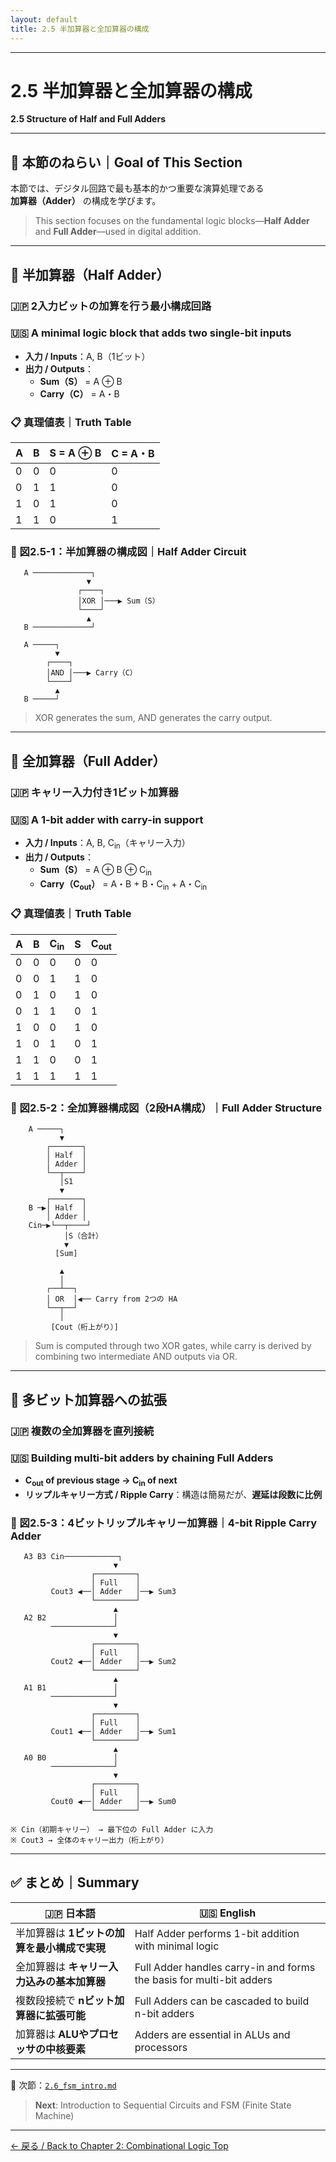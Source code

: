 ```yaml
---
layout: default
title: 2.5 半加算器と全加算器の構成
---
```


---

# 2.5 半加算器と全加算器の構成  
**2.5 Structure of Half and Full Adders**

---

## 🎯 本節のねらい｜Goal of This Section

本節では、デジタル回路で最も基本的かつ重要な演算処理である  
**加算器（Adder）** の構成を学びます。  
> This section focuses on the fundamental logic blocks—**Half Adder** and **Full Adder**—used in digital addition.

---

## 🔹 半加算器（Half Adder）  
### 🇯🇵 2入力ビットの加算を行う最小構成回路  
### 🇺🇸 A minimal logic block that adds two single-bit inputs

- **入力 / Inputs**：A, B（1ビット）  
- **出力 / Outputs**：
  - **Sum（S）** = A ⊕ B  
  - **Carry（C）** = A・B

### 📋 真理値表｜Truth Table

| A | B | S = A ⊕ B | C = A・B |
|---|---|-----------|----------|
| 0 | 0 |     0     |    0     |
| 0 | 1 |     1     |    0     |
| 1 | 0 |     1     |    0     |
| 1 | 1 |     0     |    1     |

### 📘 図2.5-1：半加算器の構成図｜Half Adder Circuit

```
   A ─────────────┐
                 ▼
               ┌────┐
               │XOR │───▶ Sum（S）
               └────┘
                 ▲
   B ─────────────┘

   A ─────┐
          ▼
        ┌────┐
        │AND │───▶ Carry（C）
        └────┘
          ▲
   B ─────┘
```

> XOR generates the sum, AND generates the carry output.

---

## 🔹 全加算器（Full Adder）  
### 🇯🇵 キャリー入力付き1ビット加算器  
### 🇺🇸 A 1-bit adder with carry-in support

- **入力 / Inputs**：A, B, C<sub>in</sub>（キャリー入力）  
- **出力 / Outputs**：
  - **Sum（S）** = A ⊕ B ⊕ C<sub>in</sub>  
  - **Carry（C<sub>out</sub>）** = A・B + B・C<sub>in</sub> + A・C<sub>in</sub>

### 📋 真理値表｜Truth Table

| A | B | C<sub>in</sub> | S | C<sub>out</sub> |
|---|---|----------------|---|-----------------|
| 0 | 0 | 0              | 0 | 0               |
| 0 | 0 | 1              | 1 | 0               |
| 0 | 1 | 0              | 1 | 0               |
| 0 | 1 | 1              | 0 | 1               |
| 1 | 0 | 0              | 1 | 0               |
| 1 | 0 | 1              | 0 | 1               |
| 1 | 1 | 0              | 0 | 1               |
| 1 | 1 | 1              | 1 | 1               |

### 📘 図2.5-2：全加算器構成図（2段HA構成）｜Full Adder Structure

```
    A ─────┐
           ▼
        ┌───────┐
        │ Half  │
        │ Adder │
        └──┬────┘
           │S1
           ▼
        ┌───────┐
    B ─▶│ Half  │
        │ Adder │
    Cin─▶└──┬────┘
            │S（合計）
            ▼
          [Sum]

           ▲
           │
        ┌──┴──┐
        │ OR  │◀── Carry from 2つの HA
        └──┬──┘
           │
         [Cout（桁上がり）]
```

> Sum is computed through two XOR gates, while carry is derived by combining two intermediate AND outputs via OR.

---

## 🔹 多ビット加算器への拡張  
### 🇯🇵 複数の全加算器を直列接続  
### 🇺🇸 Building multi-bit adders by chaining Full Adders

- **C<sub>out</sub> of previous stage → C<sub>in</sub> of next**
- **リップルキャリー方式 / Ripple Carry**：構造は簡易だが、**遅延は段数に比例**

### 📘 図2.5-3：4ビットリップルキャリー加算器｜4-bit Ripple Carry Adder

```
   A3 B3 Cin────────────┐
                       ▼
                  ┌─────────┐
                  │ Full    │
         Cout3 ◀──│ Adder   │──▶ Sum3
                  └─────────┘
                       ▲
   A2 B2               │
         ──────────────┘
                       ▼
                  ┌─────────┐
                  │ Full    │
         Cout2 ◀──│ Adder   │──▶ Sum2
                  └─────────┘
                       ▲
   A1 B1               │
         ──────────────┘
                       ▼
                  ┌─────────┐
                  │ Full    │
         Cout1 ◀──│ Adder   │──▶ Sum1
                  └─────────┘
                       ▲
   A0 B0               │
         ──────────────┘
                       ▼
                  ┌─────────┐
                  │ Full    │
         Cout0 ◀──│ Adder   │──▶ Sum0
                  └─────────┘

※ Cin（初期キャリー） → 最下位の Full Adder に入力
※ Cout3 → 全体のキャリー出力（桁上がり）
```

---

## ✅ まとめ｜Summary

| 🇯🇵 日本語 | 🇺🇸 English |
|-----------|------------|
| 半加算器は **1ビットの加算を最小構成で実現** | Half Adder performs 1-bit addition with minimal logic |
| 全加算器は **キャリー入力込みの基本加算器** | Full Adder handles carry-in and forms the basis for multi-bit adders |
| 複数段接続で **nビット加算器に拡張可能** | Full Adders can be cascaded to build n-bit adders |
| 加算器は **ALUやプロセッサの中核要素** | Adders are essential in ALUs and processors |

---

📎 次節：[`2.6_fsm_intro.md`](./2.6_fsm_intro.md)  
> **Next**: Introduction to Sequential Circuits and FSM (Finite State Machine)

---

[← 戻る / Back to Chapter 2: Combinational Logic Top](./README.md)
